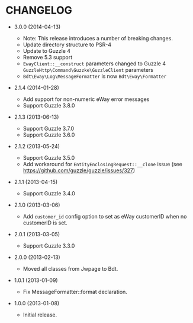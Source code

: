 CHANGELOG
=========

* 3.0.0 (2014-04-13)
    * Note: This release introduces a number of breaking changes.
    * Update directory structure to PSR-4 
    * Update to Guzzle 4
    * Remove 5.3 support
    * `EwayClient::__construct` parameters changed to Guzzle 4 `GuzzleHttp\Command\Guzzke\GuzzleClient` parameters
    * `Bdt\Eway\Log\MessageFormatter` is now `Bdt\Eway\Formatter`

* 2.1.4 (2014-01-28)
    * Add support for non-numeric eWay error messages
    * Support Guzzle 3.8.0

* 2.1.3 (2013-06-13)
    * Support Guzzle 3.7.0
    * Support Guzzle 3.6.0

* 2.1.2 (2013-05-24)
    * Support Guzzle 3.5.0
    * Add workaround for `EntityEnclosingRequest::__clone` issue
      (see https://github.com/guzzle/guzzle/issues/327)

* 2.1.1 (2013-04-15)
    * Support Guzzle 3.4.0

* 2.1.0 (2013-03-06)
    * Add `customer_id` config option to set as eWay customerID when no customerID is set.

* 2.0.1 (2013-03-05)
    * Support Guzzle 3.3.0

* 2.0.0 (2013-02-13)
    * Moved all classes from Jwpage to Bdt.

* 1.0.1 (2013-01-09)
    * Fix MessageFormatter::format declaration.

* 1.0.0 (2013-01-08)
    * Initial release.

